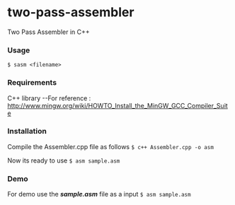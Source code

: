 # two-pass-assembler
Two Pass Assembler in C++


### Usage

  `$ sasm <filename>`

### Requirements

  C++ library --For reference : http://www.mingw.org/wiki/HOWTO_Install_the_MinGW_GCC_Compiler_Suite
  
### Installation
  Compile the Assembler.cpp file as follows
  `$ c++ Assembler.cpp -o asm`
  
  Now its ready to use
  `$ asm sample.asm`

### Demo
  For demo use the __*sample.asm*__ file as a input
  `$ asm sample.asm`

